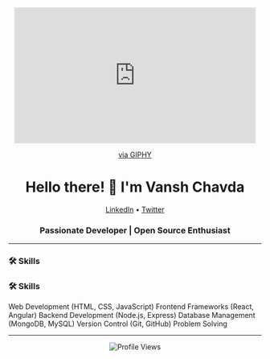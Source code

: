 
<link rel="stylesheet" href="https://cdnjs.cloudflare.com/ajax/libs/font-awesome/6.0.0-beta3/css/all.min.css">

<div align="center">
<iframe src="https://giphy.com/embed/f3iwJFOVOwuy7K6FFw" width="480" height="270" frameBorder="0" class="giphy-embed" allowFullScreen></iframe><p><a href="https://giphy.com/gifs/Pluralsight-man-development-developer-f3iwJFOVOwuy7K6FFw">via GIPHY</a></p>
</div>

<h1 align="center">Hello there! 👋 I'm Vansh Chavda</h1>

<p align="center">
  <a href="[https://www.linkedin.com/in/yourusername](https://www.linkedin.com/in/vansh-chavda-15287124a/)"><i class="fab fa-linkedin"></i> LinkedIn</a> •
  <a href="twitter.com/itsvanshchavda    "><i class="fab fa-twitter"></i> Twitter</a>
</p>

<h3 align="center">Passionate Developer | Open Source Enthusiast</h3>

---

### 🛠️ Skills

### 🛠️ Skills

<i class="fab fa-html5"></i> Web Development (HTML, CSS, JavaScript)
  <i class="fab fa-react"></i> Frontend Frameworks (React, Angular)
  <i class="fab fa-node-js"></i> Backend Development (Node.js, Express)
<i class="fas fa-database"></i> Database Management (MongoDB, MySQL)
  <i class="fab fa-git"></i> Version Control (Git, GitHub)
  <i class="fas fa-code"></i> Problem Solving


---

<p align="center">
  <img src="https://visitor-badge.laobi.icu/badge?page_id=yourusername.yourusername" alt="Profile Views">
</p>
